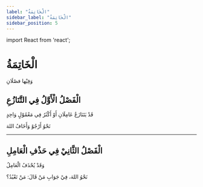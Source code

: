 ```yaml
---
label: "الْخَاتِمَةُ"
sidebar_label: "الْخَاتِمَةُ"
sidebar_position: 5
---
```


import React from 'react';

# الْخَاتِمَةُ

وَفِيْها فصْلَانِ

## الْفَصْلُ الْأَوَّلُ فِي التَّنَازُعِ

قَدْ يَتَنَازَعُ عَامِلَانِ أَوْ أَكْثَرُ فِي مَعْمُوْلٍ وَاحِدٍ

نَحْوُ أَرْجُوْ وَأَخَافُ اللهَ

---

## الْفَصْلُ الثَّانِيْ فِي حَذْفِ الْعَامِلِ

وَقَدْ يُحْذَفُ الْعَامِلُ

نَحْوُ اللهَ، فِيْ جَوَابِ مَنْ قَالَ: مَنْ تَعْبُدُ؟
